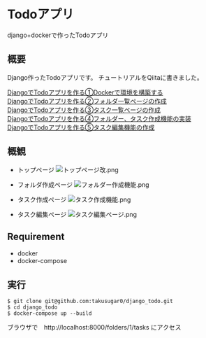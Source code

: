 # Todoアプリ
django+dockerで作ったTodoアプリ

## 概要
Django作ったTodoアプリです。
チュートリアルをQiitaに書きました。

[DjangoでTodoアプリを作る①Dockerで環境を構築する](https://qiita.com/takos/items/b9ba0b60c6f71b428aac)  
[DjangoでTodoアプリを作る②フォルダ一覧ページの作成](https://qiita.com/takos/items/3e480183e72f41b69b84)  
[DjangoでTodoアプリを作る③タスク一覧ページの作成](https://qiita.com/takos/items/828283aad5e5e2d8573d)  
[DjangoでTodoアプリを作る④フォルダー、タスク作成機能の実装](https://qiita.com/takos/items/ce580c5781956a7c7eba)  
[DjangoでTodoアプリを作る⑤タスク編集機能の作成](https://qiita.com/takos/items/dc4b91784cf895cc71c3)  

## 概観
- トップページ
![トップページ改.png](https://qiita-image-store.s3.ap-northeast-1.amazonaws.com/0/370196/3f383d9c-eef1-7466-4862-5480a0f07286.png)

- フォルダ作成ページ
![フォルダー作成機能.png](https://qiita-image-store.s3.ap-northeast-1.amazonaws.com/0/370196/2d9f44e4-fef7-93ea-f38f-51abadf0133b.png)

- タスク作成ページ
![タスク作成機能.png](https://qiita-image-store.s3.ap-northeast-1.amazonaws.com/0/370196/561065ea-c841-2842-db96-4f2be74049cb.png)

- タスク編集ページ
![タスク編集ページ.png](https://qiita-image-store.s3.ap-northeast-1.amazonaws.com/0/370196/00e48df3-b8d2-b916-e63f-4ec253e1c28c.png)

## Requirement
- docker  
- docker-compose

## 実行
`$ git clone git@github.com:takusugar0/django_todo.git`  
`$ cd django_todo`  
`$ docker-compose up --build`  
  
ブラウザで　http://localhost:8000/folders/1/tasks にアクセス
